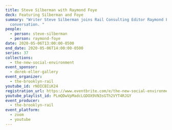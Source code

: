 ```yaml
---
title: Steve Silberman with Raymond Foye
deck: Featuring Silberman and Foye
summary: "Writer Steve Silberman joins Rail Consulting Editor Raymond Foye for a
  conversation. "
people:
  - person: steve-silberman
  - person: raymond-foye
date: 2020-05-06T13:00:00-0500
end_date: 2020-05-06T14:00:00-0500
series: 37
collections:
  - the-new-social-environment
event_sponsor:
  - derek-eller-gallery
event_organizer:
  - the-brooklyn-rail
youtube_id: rNOICBIiK24
registration_url: https://www.eventbrite.com/e/the-new-social-environment-36-nancy-shaver-sterrett-smith-max-goldfarb-tickets-103921162996
youtube_playlist_id: PLmQDwVpMadcLGDOX9VN3sGTh2VYT4RJGY
event_producer:
  - the-brooklyn-rail
event_platform:
  - zoom
  - youtube
---
```

